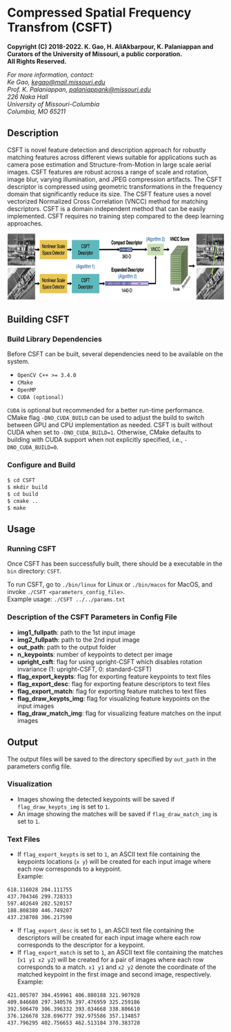 # Compressed Spatial Frequency Transfrom (CSFT)


**Copyright (C) 2018-2022. K. Gao, H. AliAkbarpour, K. Palaniappan and Curators of the University of Missouri, a public corporation.**   
**All Rights Reserved.**  

*For more information, contact:  
Ke Gao, kegao@mail.missouri.edu  
Prof. K. Palaniappan, palaniappank@missouri.edu  
226 Naka Hall  
University of Missouri-Columbia  
Columbia, MO 65211*  


## Description
CSFT is novel feature detection and description approach for robustly matching features across different views suitable for applications such as camera pose estimation and Structure-from-Motion in large scale aerial images. CSFT features are robust across a range of scale and rotation, image blur, varying illumination, and JPEG compression artifacts. The CSFT descriptor is compressed using geometric transformations in the frequency domain that significantly reduce its size. The CSFT feature uses a novel vectorized Normalized Cross Correlation (VNCC) method for matching descriptors. CSFT is a domain independent method that can be easily implemented. CSFT requires no training step compared to the deep learning approaches.  

<p align="center">
  <img width="800" height="155" src="assets/csft_flowchart.jpg">
</p>


## Building CSFT

### Build Library Dependencies   
Before CSFT can be built, several dependencies need to be available on the system.     

- `OpenCV C++ >= 3.4.0`
- `CMake`
- `OpenMP`
- `CUDA (optional)`

`CUDA` is optional but recommended for a better run-time performance. CMake flag `-DNO_CUDA_BUILD` can be used to adjust the build to switch between GPU and CPU implementation as needed. CSFT is built without CUDA when set to `-DNO_CUDA_BUILD=1`. Otherwise, CMake defaults to building with CUDA support when not explicitly specified, i.e., `-DNO_CUDA_BUILD=0`.
 
### Configure and Build   
```
$ cd CSFT
$ mkdir build
$ cd build
$ cmake ..
$ make  
```

## Usage
### Running CSFT
Once CSFT has been successfully built, there should be a executable in the `bin` directory: `CSFT`.  

To run CSFT, go to `./bin/linux` for Linux or `./bin/macos` for MacOS, and invoke `./CSFT <parameters_config_file>`.  
Example usage: `./CSFT ../../params.txt`  

### Description of the CSFT Parameters in Config File
- **img1_fullpath**: path to the 1st input image
- **img2_fullpath**: path to the 2nd input image
- **out_path**: path to the output folder
- **n_keypoints**: number of keypoints to detect per image
- **upright_csft**: flag for using upright-CSFT which disables rotation invariance (1: upright-CSFT, 0: standard-CSFT)
- **flag_export_keypts**: flag for exporting feature keypoints to text files
- **flag_export_desc**: flag for exporting feature descriptors to text files
- **flag_export_match**: flag for exporting feature matches to text files
- **flag_draw_keypts_img**: flag for visualizing feature keypoints on the input images
- **flag_draw_match_img**: flag for visualizing feature matches on the input images  


## Output
The output files will be saved to the directory specified by `out_path` in the parameters config file.
### Visualization
- Images showing the detected keypoints will be saved if `flag_draw_keypts_img` is set to `1`.  
- An image showing the matches will be saved if `flag_draw_match_img` is set to `1`.  

### Text Files
- If `flag_export_keypts` is set to `1`, an ASCII text file containing the keypoints locations (`x y`) will be created for each input image where each row corresponds to a keypoint.   
Example:
```
618.116028 204.111755
437.704346 299.728333
597.402649 202.520157
188.808380 446.749207
437.238708 306.217590
```
- If `flag_export_desc` is set to `1`, an ASCII text file containing the descriptors will be created for each input image where each row corresponds to the descriptor for a keypoint.   
- If `flag_export_match` is set to `1`, an ASCII text file containing the matches (`x1 y1 x2 y2`) will be created for a pair of images where each row corresponds to a match. `x1 y1` and `x2 y2` denote the coordinate of the matched keypoint in the first image and second image, respectively.    
Example:
```
421.005707 304.459961 406.880188 321.907928
409.846680 297.340576 397.476959 325.259186
392.506470 306.396332 393.034668 338.806610
376.126678 328.696777 392.975586 357.134857
437.796295 402.756653 462.513184 370.383728
```

